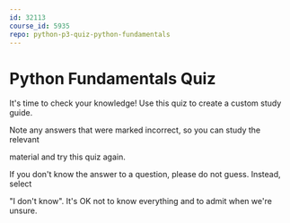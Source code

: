 ```yaml
---
id: 32113
course_id: 5935
repo: python-p3-quiz-python-fundamentals
---
```


# Python Fundamentals Quiz

It's time to check your knowledge! Use this quiz to create a custom study guide.

Note any answers that were marked incorrect, so you can study the relevant

material and try this quiz again.
  

If you don't know the answer to a question, please do not guess. Instead, select

"I don't know". It's OK not to know everything and to admit when we're unsure.
